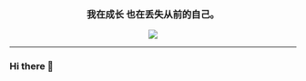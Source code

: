 <h3 align="center">我在成长 也在丢失从前的自己。</h3>
<div align="center"><img src="https://visitor-badge.glitch.me/badge?page_id=ye-tutu" /></div>

<hr>



### Hi there 👋

<!--
**ye-tutu/ye-tutu** is a ✨ _special_ ✨ repository because its `README.md` (this file) appears on your GitHub profile.

Here are some ideas to get you started:

- 🔭 I’m currently working on ...
- 🌱 I’m currently learning ...
- 👯 I’m looking to collaborate on ...
- 🤔 I’m looking for help with ...
- 💬 Ask me about ...
- 📫 How to reach me: ...
- 😄 Pronouns: ...
- ⚡ Fun fact: ...
-->
